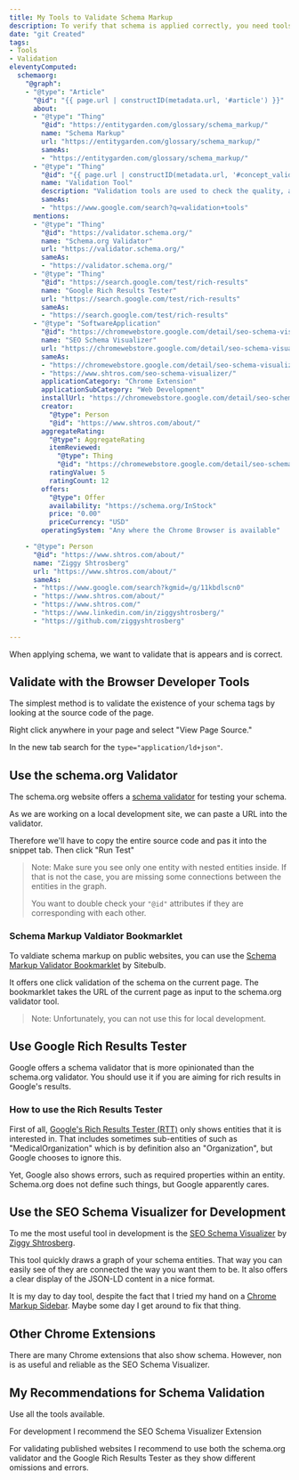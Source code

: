 ```yaml
---
title: My Tools to Validate Schema Markup
description: To verify that schema is applied correctly, you need tools. I like the visualizer the most.
date: "git Created"
tags: 
- Tools
- Validation
eleventyComputed:
  schemaorg:
    "@graph":
    - "@type": "Article"
      "@id": "{{ page.url | constructID(metadata.url, '#article') }}"
      about:
      - "@type": "Thing"
        "@id": "https://entitygarden.com/glossary/schema_markup/"
        name: "Schema Markup"
        url: "https://entitygarden.com/glossary/schema_markup/"
        sameAs:
        - "https://entitygarden.com/glossary/schema_markup/"
      - "@type": "Thing"
        "@id": "{{ page.url | constructID(metadata.url, '#concept_validation_tool') }}"
        name: "Validation Tool"
        description: "Validation tools are used to check the quality, accuracy, and consistency of data, software, processes, or even web pages."
        sameAs:
        - "https://www.google.com/search?q=validation+tools"
      mentions:
      - "@type": "Thing"
        "@id": "https://validator.schema.org/"
        name: "Schema.org Validator"
        url: "https://validator.schema.org/"
        sameAs:
        - "https://validator.schema.org/"
      - "@type": "Thing"
        "@id": "https://search.google.com/test/rich-results"
        name: "Google Rich Results Tester"
        url: "https://search.google.com/test/rich-results"
        sameAs:
        - "https://search.google.com/test/rich-results"
      - "@type": "SoftwareApplication"
        "@id": "https://chromewebstore.google.com/detail/seo-schema-visualizer/obabcjddknfnjjeblajgnlflppnpgdhi"
        name: "SEO Schema Visualizer"
        url: "https://chromewebstore.google.com/detail/seo-schema-visualizer/obabcjddknfnjjeblajgnlflppnpgdhi"
        sameAs:
        - "https://chromewebstore.google.com/detail/seo-schema-visualizer/obabcjddknfnjjeblajgnlflppnpgdhi"
        - "https://www.shtros.com/seo-schema-visualizer/"
        applicationCategory: "Chrome Extension"
        applicationSubCategory: "Web Development"
        installUrl: "https://chromewebstore.google.com/detail/seo-schema-visualizer/obabcjddknfnjjeblajgnlflppnpgdhi"
        creator:
          "@type": Person
          "@id": "https://www.shtros.com/about/"
        aggregateRating:
          "@type": AggregateRating
          itemReviewed:
            "@type": Thing
            "@id": "https://chromewebstore.google.com/detail/seo-schema-visualizer/obabcjddknfnjjeblajgnlflppnpgdhi"
          ratingValue: 5
          ratingCount: 12
        offers:
          "@type": Offer
          availability: "https://schema.org/InStock"
          price: "0.00"
          priceCurrency: "USD"
        operatingSystem: "Any where the Chrome Browser is available"

    - "@type": Person
      "@id": "https://www.shtros.com/about/"
      name: "Ziggy Shtrosberg"
      url: "https://www.shtros.com/about/"
      sameAs:
      - "https://www.google.com/search?kgmid=/g/11kbdlscn0"
      - "https://www.shtros.com/about/"
      - "https://www.shtros.com/"
      - "https://www.linkedin.com/in/ziggyshtrosberg/"
      - "https://github.com/ziggyshtrosberg"

---
```

When applying schema, we want to validate that is appears and is correct.

## Validate with the Browser Developer Tools

The simplest method is to validate the existence of your schema tags by looking at the source code of the page.

Right click anywhere in your page and select "View Page Source."

In the new tab search for the `type="application/ld+json"`.

## Use the schema.org Validator

The schema.org website offers a [schema validator](https://validator.schema.org/) for testing your schema.

As we are working on a local development site, we can paste a URL into the validator.

Therefore we'll have to copy the entire source code and pas it into the snippet tab. Then click "Run Test"

> Note: Make sure you see only one entity with nested entities inside. 
> If that is not the case, you are missing some connections between the entities in the graph.
> 
> You want to double check your `"@id"` attributes if they are corresponding with each other.

### Schema Markup Valdiator Bookmarklet

To valdiate schema markup on public websites, you can use the [Schema Markup Validator Bookmarklet](https://sitebulb.com/resources/guides/schema-markup-validator-bookmarklet/) by Sitebulb.

It offers one click validation of the schema on the current page. The bookmarklet takes the URL of the current page as input to the schema.org validator tool.

> Note: Unfortunately, you can not use this for local development.

## Use Google Rich Results Tester

Google offers a schema validator that is more opinionated than the schema.org validator. You should use it if you are aiming for rich results in Google's results.

### How to use the Rich Results Tester

First of all, [Google's Rich Results Tester (RTT)](https://search.google.com/test/rich-results) only shows entities that it is interested in. That includes sometimes sub-entities of such as "MedicalOrganization" which is by definition also an "Organization", but Google chooses to ignore this.

Yet, Google also shows errors, such as required properties within an entity. Schema.org does not define such things, but Google apparently cares.

## Use the SEO Schema Visualizer for Development

To me the most useful tool in development is the [SEO Schema Visualizer](https://www.shtros.com/seo-schema-visualizer/) by [Ziggy Shtrosberg](https://www.shtros.com/). 

This tool quickly draws a graph of your schema entities. That way you can easily see of they are connected the way you want them to be. It also offers a clear display of the JSON-LD content in a nice format.

It is my day to day tool, despite the fact that I tried my hand on a [Chrome Markup Sidebar](https://entitygarden.com/tools/chrome_extension_eg_sidebar/). Maybe some day I get around to fix that thing.

## Other Chrome Extensions

There are many Chrome extensions that also show schema. However, non is as useful and reliable as the SEO Schema Visualizer.

## My Recommendations for Schema Validation

Use all the tools available.

For development I recommend the SEO Schema Visualizer Extension

For validating published websites I recommend to use both the schema.org validator and the Google Rich Results Tester as they show different omissions and errors.
